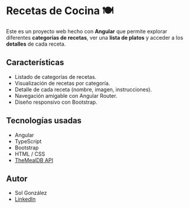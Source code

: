 # Recetas de Cocina 🍽️

Este es un proyecto web hecho con **Angular** que permite explorar diferentes **categorías de recetas**, ver una **lista de platos** y acceder a los **detalles** de cada receta.

## Características

- Listado de categorías de recetas.
- Visualización de recetas por categoría.
- Detalle de cada receta (nombre, imagen, instrucciones).
- Navegación amigable con Angular Router.
- Diseño responsivo con Bootstrap.

## Tecnologías usadas

- Angular
- TypeScript
- Bootstrap
- HTML / CSS
- [TheMealDB API](https://www.themealdb.com/api.php)

## Autor

- Sol González
- [LinkedIn](www.linkedin.com/in/sol-gonzalez-fullstackdeveloper)